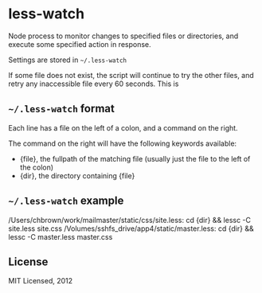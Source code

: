 # less-watch

Node process to monitor changes to specified files or directories, and execute
some specified action in response.

Settings are stored in `~/.less-watch`

If some file does not exist, the script will continue to try the other files,
and retry any inaccessible file every 60 seconds. This is 

## `~/.less-watch` format

Each line has a file on the left of a colon, and a command on the right.

The command on the right will have the following keywords available:

- {file}, the fullpath of the matching file (usually just the file to the left
  of the colon) 
- {dir}, the directory containing {file}

## `~/.less-watch` example

/Users/chbrown/work/mailmaster/static/css/site.less: cd {dir} && lessc -C site.less site.css
/Volumes/sshfs_drive/app4/static/master.less: cd {dir} && lessc -C master.less master.css

## License

MIT Licensed, 2012